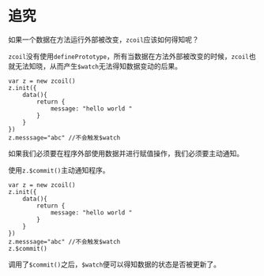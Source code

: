 # 追究

如果一个数据在方法运行外部被改变，`zcoil`应该如何得知呢？

`zcoil`没有使用`definePrototype`，所有当数据在方法外部被改变的时候，`zcoil`也就无法知晓，从而产生`$watch`无法得知数据变动的后果。

```
var z = new zcoil()
z.init({
    data(){
        return {
            message: "hello world "
        }
    }
})
z.messsage="abc" //不会触发$watch
```

如果我们必须要在程序外部使用数据并进行赋值操作，我们必须要主动通知。

使用`z.$commit()`主动通知程序。

```
var z = new zcoil()
z.init({
    data(){
        return {
            message: "hello world "
        }
    }
})
z.messsage="abc" //不会触发$watch
z.$commit()
```
调用了`$commit()`之后，`$watch`便可以得知数据的状态是否被更新了。